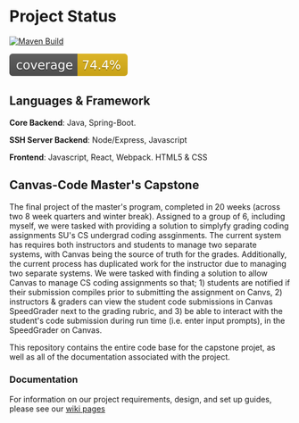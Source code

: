 # Project Status

[![Maven Build](https://github.com/Canvas-Code-Capstone/Canvas-Code/actions/workflows/build.yml/badge.svg)](https://github.com/Canvas-Code-Capstone/Canvas-Code/actions/workflows/build.yml)

[![Code Coverage](https://github.com/Canvas-Code-Capstone/Canvas-Code/blob/master/.github/badges/jacoco.svg)](https://github.com/Canvas-Code-Capstone/Canvas-Code/actions/workflows/CodeCoverage.yml)

## Languages & Framework
**Core Backend**: Java, Spring-Boot.

**SSH Server Backend**: Node/Express, Javascript

**Frontend**: Javascript, React, Webpack. HTML5 & CSS

## Canvas-Code Master's Capstone
The final project of the master's program, completed in 20 weeks (across two 8 week quarters and winter break). Assigned to a group of 6, including myself, we were tasked with providing a solution to simplyfy grading coding assignments SU's CS undergrad coding assginments. The current system has requires both instructors and students to manage two separate systems, with Canvas being the source of truth for the grades. Additionally, the current process has duplicated work for the instructor due to managing two separate systems. We were tasked with finding a solution to allow Canvas to manage CS coding assignments so that; 1) students are notified if their submission compiles prior to submitting the assignment on Canvs, 2) instructors & graders can view the student code submissions in Canvas SpeedGrader next to the grading rubric, and 3) be able to interact with the student's code submission during run time (i.e. enter input prompts), in the SpeedGrader on Canvas. 

This repository contains the entire code base for the capstone projet, as well as all of the documentation associated with the project. 

### Documentation
For information on our project requirements, design, and set up guides, please see our [wiki pages](https://github.com/gaaliciA1990/Canvas-Code-Grader/wiki)
